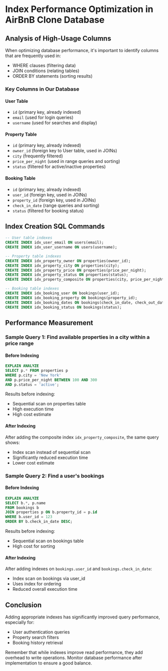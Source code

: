 # Index Performance Optimization in AirBnB Clone Database

## Analysis of High-Usage Columns

When optimizing database performance, it's important to identify columns that are frequently used in:
- WHERE clauses (filtering data)
- JOIN conditions (relating tables)
- ORDER BY statements (sorting results)

### Key Columns in Our Database

#### User Table
- `id` (primary key, already indexed)
- `email` (used for login queries)
- `username` (used for searches and display)

#### Property Table
- `id` (primary key, already indexed)
- `owner_id` (foreign key to User table, used in JOINs)
- `city` (frequently filtered)
- `price_per_night` (used in range queries and sorting)
- `status` (filtered for active/inactive properties)

#### Booking Table
- `id` (primary key, already indexed)
- `user_id` (foreign key, used in JOINs)
- `property_id` (foreign key, used in JOINs)
- `check_in_date` (range queries and sorting)
- `status` (filtered for booking status)

## Index Creation SQL Commands

```sql
-- User table indexes
CREATE INDEX idx_user_email ON users(email);
CREATE INDEX idx_user_username ON users(username);

-- Property table indexes
CREATE INDEX idx_property_owner ON properties(owner_id);
CREATE INDEX idx_property_city ON properties(city);
CREATE INDEX idx_property_price ON properties(price_per_night);
CREATE INDEX idx_property_status ON properties(status);
CREATE INDEX idx_property_composite ON properties(city, price_per_night, status);

-- Booking table indexes
CREATE INDEX idx_booking_user ON bookings(user_id);
CREATE INDEX idx_booking_property ON bookings(property_id);
CREATE INDEX idx_booking_dates ON bookings(check_in_date, check_out_date);
CREATE INDEX idx_booking_status ON bookings(status);
```

## Performance Measurement

### Sample Query 1: Find available properties in a city within a price range

#### Before Indexing
```sql
EXPLAIN ANALYZE
SELECT p.* FROM properties p
WHERE p.city = 'New York' 
AND p.price_per_night BETWEEN 100 AND 300
AND p.status = 'active';
```

Results before indexing:
- Sequential scan on properties table
- High execution time
- High cost estimate

#### After Indexing
After adding the composite index `idx_property_composite`, the same query shows:
- Index scan instead of sequential scan
- Significantly reduced execution time
- Lower cost estimate

### Sample Query 2: Find a user's bookings

#### Before Indexing
```sql
EXPLAIN ANALYZE
SELECT b.*, p.name 
FROM bookings b
JOIN properties p ON b.property_id = p.id
WHERE b.user_id = 123
ORDER BY b.check_in_date DESC;
```

Results before indexing:
- Sequential scan on bookings table
- High cost for sorting

#### After Indexing
After adding indexes on `bookings.user_id` and `bookings.check_in_date`:
- Index scan on bookings via user_id
- Uses index for ordering
- Reduced overall execution time

## Conclusion

Adding appropriate indexes has significantly improved query performance, especially for:
- User authentication queries
- Property search filters
- Booking history retrieval

Remember that while indexes improve read performance, they add overhead to write operations. Monitor database performance after implementation to ensure a good balance.
